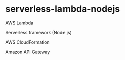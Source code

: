 # serverless-lambda-nodejs
AWS Lambda

Serverless framework (Node js)

AWS CloudFormation 

Amazon API Gateway
